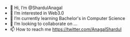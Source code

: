 - 👋 Hi, I’m @ShardulAnagal
- 👀 I’m interested in Web3.0
- 🌱 I’m currently learning Bachelor's in Computer Science
- 💞️ I’m looking to collaborate on ...
- 📫 How to reach me https://twitter.com/AnagalShardul

<!---
ShardulAnagal/ShardulAnagal is a ✨ special ✨ repository because its `README.md` (this file) appears on your GitHub profile.
You can click the Preview link to take a look at your changes.
--->
